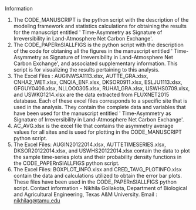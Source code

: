 Information
1. The CODE_MANUSCRIPT is the python script with the description of the modeling framework and statistics calculations for obtaining the results for the manuscript entitled ' Time-Asymmetry as Signature of Irreversibility in Land-Atmosphere Net Carbon Exchange'.
2. The CODE_PAPERnSIALLFIGS is the python script with the description of the code for obtaning all the figures in the manuscript entitled ' Time-Asymmetry as Signature of Irreversibility in Land-Atmosphere Net Carbon Exchange', and associated supplementary information. This script is for visualizing the results pertaining to this analysis.
3. The Excel Files : AUGINWSA1113.xlsx, AUTTE_GRA.xlsx, CNHA2_WET.xlsx, CNQIA_ENF.xlsx, DKSOR0911.xlsx, ESLJU1113.xlsx, GFGUY0406.xlsx, NLLOO0305.xlsx, RUHA1_GRA.xlsx, USWHS0709.xlsx, and USWKG1214.xlsx are the data extracted from FLUXNET2015 database. Each of these excel files corresponds to a specific site that is used in the analysis. They contain the complete data and variables that have been used for the manuscript entitled ' Time-Asymmetry as Signature of Irreversibility in Land-Atmosphere Net Carbon Exchange'.
4. AC_AVG.xlsx is the excel file that contains the asymmetry average values for all sites and is used for plotting in the CODE_MANUSCRIPT python script.
5. The Excel Files: AUGIN20122014.xlsx, AUTTETIMESERIES.xlsx, DKSOR20122014.xlsx, and USWHS20122014.xlsx contain the data to plot the sample time-series plots and their probability density functions in the CODE_PAPERnSIALLFIGS python script. 
6. The Excel Files: BOXPLOT_INFO.xlsx and CRED_TAVG_PLOTINFO.xlsx contain the data and calculations utilized to obtain the error bar plots. These files have been used in the CODE_PAPERnSIALLFIGS python script.
Contact information - Nikhila Gollakota, Department of Biological and Agricultural Engineering, Texas A&M University. Email : nikhilag@tamu.edu
